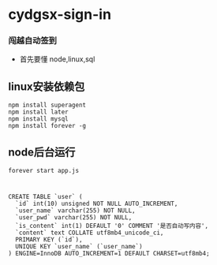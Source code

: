 # cydgsx-sign-in
### 闯越自动签到

- 首先要懂 node,linux,sql

## linux安装依赖包
	
	npm install superagent
	npm install later
	npm install mysql
	npm install forever -g

## node后台运行
	
	forever start app.js


#
	CREATE TABLE `user` (
	  `id` int(10) unsigned NOT NULL AUTO_INCREMENT,
	  `user_name` varchar(255) NOT NULL,
	  `user_pwd` varchar(255) NOT NULL,
	  `is_content` int(1) DEFAULT '0' COMMENT '是否自动写内容',
	  `content` text COLLATE utf8mb4_unicode_ci,
	  PRIMARY KEY (`id`),
	  UNIQUE KEY `user_name` (`user_name`)
	) ENGINE=InnoDB AUTO_INCREMENT=1 DEFAULT CHARSET=utf8mb4;